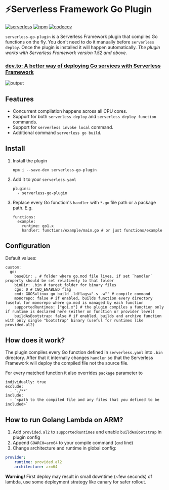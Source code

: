 # ⚡️Serverless Framework Go Plugin

[![serverless](http://public.serverless.com/badges/v3.svg)](http://www.serverless.com)
[![npm](https://img.shields.io/npm/v/serverless-go-plugin)](https://www.npmjs.com/package/serverless-go-plugin)
[![codecov](https://codecov.io/gh/mthenw/serverless-go-plugin/branch/master/graph/badge.svg)](https://codecov.io/gh/mthenw/serverless-go-plugin)

`serverless-go-plugin` is a Serverless Framework plugin that compiles Go functions on the fly. You don't need to do it manually before `serverless deploy`. Once the plugin is installed it will happen automatically. *The plugin works with Serverless Framework version 1.52 and above.*

### [dev.to: A better way of deploying Go services with Serverless Framework](https://dev.to/mthenw/a-better-way-of-deploying-go-services-with-serverless-framework-41c4)

![output](https://user-images.githubusercontent.com/455261/73918022-fb952e00-48c0-11ea-9120-a7f34ad1ae55.gif)

## Features

- Concurrent compilation happens across all CPU cores.
- Support for both `serverless deploy` and `serverless deploy function` commands.
- Support for `serverless invoke local` command.
- Additional command `serverless go build`.

## Install


1. Install the plugin

    ```
    npm i --save-dev serverless-go-plugin
    ```

1. Add it to your `serverless.yaml`

    ```
    plugins:
      - serverless-go-plugin
    ```

1. Replace every Go function's `handler` with `*.go` file path or a package path. E.g.

    ```
    functions:
      example:
        runtime: go1.x
        handler: functions/example/main.go # or just functions/example
    ```

## Configuration

Default values:

```
custom:
  go:
    baseDir: . # folder where go.mod file lives, if set `handler` property should be set relatively to that folder
    binDir: .bin # target folder for binary files
    cgo: 0 # CGO_ENABLED flag
    cmd: GOOS=linux go build -ldflags="-s -w"' # compile command
    monorepo: false # if enabled, builds function every directory (useful for monorepo where go.mod is managed by each function
    supportedRuntimes: ["go1.x"] # the plugin compiles a function only if runtime is declared here (either on function or provider level) 
    buildAsBootstrap: false # if enabled, builds and archive function with only single "bootstrap" binary (useful for runtimes like provided.al2)
```

## How does it work?

The plugin compiles every Go function defined in `serverless.yaml` into `.bin` directory. After that it internally changes `handler` so that the Serverless Framework will deploy the compiled file not the source file.

For every matched function it also overrides `package` parameter to

```
individually: true
exclude:
  - `./**`
include:
  - `<path to the compiled file and any files that you defined to be included>`
```

## How to run Golang Lambda on ARM?

1. Add `provided.al2` to `supportedRuntimes` and enable `buildAsBootstrap` in plugin config
2. Append `GOARCH=arm64` to your compile command (`cmd` line)
3. Change architecture and runtime in global config:
```yaml
provider:
    runtime: provided.al2
    architecture: arm64
```   

**Warning!** First deploy may result in small downtime (~few seconds) of lambda, use some deployment strategy like canary for safer rollout.
